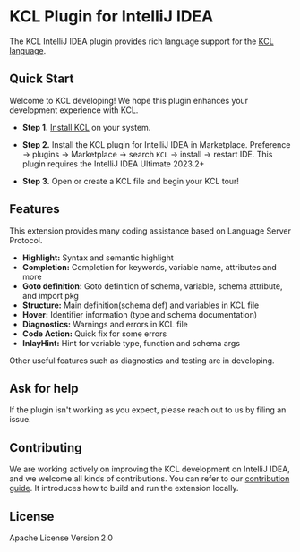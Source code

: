 # KCL Plugin for IntelliJ IDEA
<!-- Plugin description -->

<!-- This specific section of `Plugin description` is a source for the [plugin.xml](/src/main/resources/META-INF/plugin.xml) file which will be extracted by the [Gradle](/build.gradle.kts) during the build process. 
To keep everything working, do not remove `<!-- ... ->`
-->

The KCL IntelliJ IDEA plugin provides rich language support for the [KCL language](https://kcl-lang.io/).

<!-- Plugin description end -->
## Quick Start

Welcome to KCL developing! We hope this plugin enhances your development experience with KCL.

- **Step 1.** [Install KCL](https://kcl-lang.io/docs/user_docs/getting-started/install) on your system.

- **Step 2.** Install the KCL plugin for IntelliJ IDEA in Marketplace. Preference -> plugins -> Marketplace -> search `KCL` -> install -> restart IDE. This plugin requires the IntelliJ IDEA Ultimate 2023.2+

- **Step 3.** Open or create a KCL file and begin your KCL tour!

## Features

This extension provides many coding assistance based on Language Server Protocol.

+ **Highlight:** Syntax and semantic highlight
+ **Completion:** Completion for keywords, variable name, attributes and more
+ **Goto definition:** Goto definition of schema, variable, schema attribute, and import pkg
+ **Structure:** Main definition(schema def) and variables in KCL file
+ **Hover:** Identifier information (type and schema documentation)
+ **Diagnostics:** Warnings and errors in KCL file
+ **Code Action:** Quick fix for some errors
+ **InlayHint:** Hint for variable type, function and schema args

Other useful features such as diagnostics and testing are in developing.

## Ask for help

If the plugin isn't working as you expect, please reach out to us by filing an issue.


## Contributing

We are working actively on improving the KCL development on IntelliJ IDEA, and we welcome all kinds of contributions. You can refer to our [contribution guide](docs/CONTRIBUTING.md). It introduces how to build and run the extension locally.


## License

Apache License Version 2.0
